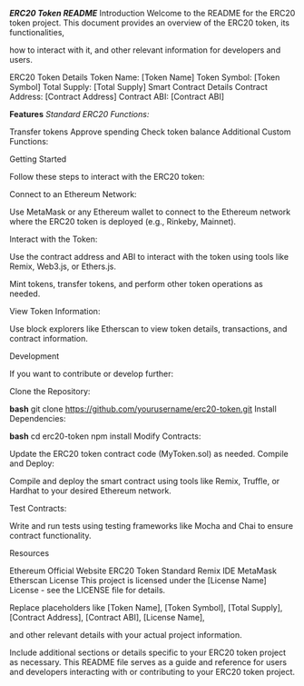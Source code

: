 _**ERC20 Token README**_
Introduction
Welcome to the README for the ERC20 token project. This document provides an overview of the ERC20 token, its functionalities, 

how to interact with it, and other relevant information for developers and users.

ERC20 Token Details
Token Name: [Token Name]
Token Symbol: [Token Symbol]
Total Supply: [Total Supply]
Smart Contract Details
Contract Address: [Contract Address]
Contract ABI: [Contract ABI]

**Features**
_Standard ERC20 Functions:_

Transfer tokens
Approve spending
Check token balance
Additional Custom Functions:

Getting Started

Follow these steps to interact with the ERC20 token:

Connect to an Ethereum Network:

Use MetaMask or any Ethereum wallet to connect to the Ethereum network where the ERC20 token is deployed (e.g., Rinkeby, Mainnet).

Interact with the Token:

Use the contract address and ABI to interact with the token using tools like Remix, Web3.js, or Ethers.js.

Mint tokens, transfer tokens, and perform other token operations as needed.

View Token Information:

Use block explorers like Etherscan to view token details, transactions, and contract information.

Development

If you want to contribute or develop further:

Clone the Repository:

**bash**
git clone https://github.com/yourusername/erc20-token.git
Install Dependencies:

**bash**
cd erc20-token
npm install
Modify Contracts:

Update the ERC20 token contract code (MyToken.sol) as needed.
Compile and Deploy:

Compile and deploy the smart contract using tools like Remix, Truffle, or Hardhat to your desired Ethereum network.

Test Contracts:

Write and run tests using testing frameworks like Mocha and Chai to ensure contract functionality.

Resources

Ethereum Official Website
ERC20 Token Standard
Remix IDE
MetaMask
Etherscan
License
This project is licensed under the [License Name] License - see the LICENSE file for details.

Replace placeholders like [Token Name], [Token Symbol], [Total Supply], [Contract Address], [Contract ABI], [License Name], 

and other relevant details with your actual project information.

Include additional sections or details specific to your ERC20 token project as necessary. This README file serves as a guide and reference for users and developers interacting with or contributing to your ERC20 token project.
